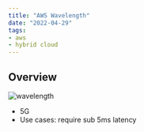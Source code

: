 ```yaml
---
title: "AWS Wavelength"
date: "2022-04-29"
tags:
- aws
- hybrid cloud
---
```


## Overview

![wavelength](files/wavelength.svg)

- 5G
- Use cases: require sub 5ms latency
